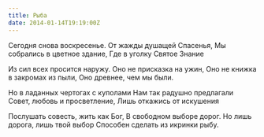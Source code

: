 ```yaml
---
title: Рыба
date: 2014-01-14T19:19:00Z
---
```


Сегодня снова воскресенье.
От жажды душащей Спасенья,
Мы собрались в цветное здание,
Где в уголку Святое Знание

Из сил всех просится наружу.
Оно не присказка на ужин,
Оно не книжка в закромах из пыли,
Оно древнее, чем мы были.

Но в ладанных чертогах с куполами
Нам так радушно предлагали
Совет, любовь и просветление,
Лишь откажись от искушения

Послушать совесть, жить как Бог,
В свободном выборе дорог.
Но лишь дорога, лишь твой выбор
Способен сделать из икринки рыбу.

